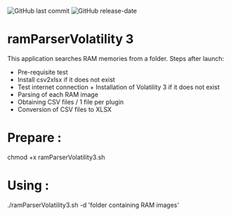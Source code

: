 ![GitHub last commit](https://img.shields.io/github/last-commit/yakisyst3m/ramParserVolatility3) 
![GitHub release-date](https://img.shields.io/github/release-date/yakisyst3m/ramParserVolatility3)
#  ramParserVolatility 3
This application searches RAM memories from a folder.
Steps after launch:
- Pre-requisite test
- Install csv2xlsx if it does not exist
- Test internet connection + Installation of Volatility 3 if it does not exist
- Parsing of each RAM image
- Obtaining CSV files / 1 file per plugin
- Conversion of CSV files to XLSX

# Prepare :
chmod +x ramParserVolatility3.sh

# Using :
./ramParserVolatility3.sh -d 'folder containing RAM images'
